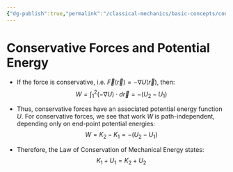 ```yaml
---
{"dg-publish":true,"permalink":"/classical-mechanics/basic-concepts/conservative-forces-and-work/"}
---
```






# Conservative Forces and Potential Energy

- If the force is conservative, i.e. $\vec{F}(\vec{r}) = -\nabla U(\vec{r})$, then:
$$
W = \int_{1}^{2} (-\nabla U) \cdot d\vec{r} = -(U_2 - U_1)
$$

- Thus, conservative forces have an associated potential energy function $U$. For conservative forces, we see that work $W$ is path-independent, depending only on end-point potential energies:
$$
W = K_2 - K_1 = -(U_2 - U_1)
$$

- Therefore, the Law of Conservation of Mechanical Energy states:
$$
K_1 + U_1 = K_2 + U_2
$$
